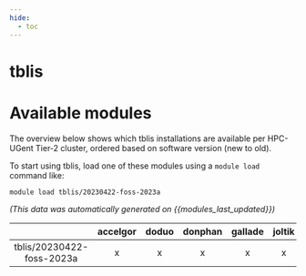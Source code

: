 ```yaml
---
hide:
  - toc
---
```


tblis
=====

# Available modules


The overview below shows which tblis installations are available per HPC-UGent Tier-2 cluster, ordered based on software version (new to old).

To start using tblis, load one of these modules using a `module load` command like:

```shell
module load tblis/20230422-foss-2023a
```

*(This data was automatically generated on {{modules_last_updated}})*

| |accelgor|doduo|donphan|gallade|joltik|litleo|shinx|
| :---: | :---: | :---: | :---: | :---: | :---: | :---: | :---: |
|tblis/20230422-foss-2023a|x|x|x|x|x|x|x|

